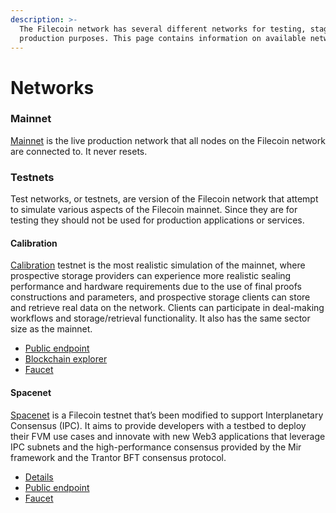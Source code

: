```yaml
---
description: >-
  The Filecoin network has several different networks for testing, staging, and
  production purposes. This page contains information on available networks.
---
```


# Networks

### Mainnet

[Mainnet](https://docs.filecoin.io/networks/mainnet/details/) is the live production network that all nodes on the Filecoin network are connected to. It never resets.

### Testnets

Test networks, or testnets, are version of the Filecoin network that attempt to simulate various aspects of the Filecoin mainnet. Since they are for testing they should not be used for production applications or services.

#### Calibration

[Calibration](https://docs.filecoin.io/networks/calibration/details/) testnet is the most realistic simulation of the mainnet, where prospective storage providers can experience more realistic sealing performance and hardware requirements due to the use of final proofs constructions and parameters, and prospective storage clients can store and retrieve real data on the network. Clients can participate in deal-making workflows and storage/retrieval functionality. It also has the same sector size as the mainnet.

* [Public endpoint](https://api.calibration.node.glif.io/rpc/v0)
* [Blockchain explorer](https://calibration.filscan.io/)
* [Faucet](https://faucet.calibration.fildev.network/)

#### Spacenet

[Spacenet](https://docs.filecoin.io/networks/spacenet/details/) is a Filecoin testnet that’s been modified to support Interplanetary Consensus (IPC). It aims to provide developers with a testbed to deploy their FVM use cases and innovate with new Web3 applications that leverage IPC subnets and the high-performance consensus provided by the Mir framework and the Trantor BFT consensus protocol.

* [Details](https://docs.filecoin.io/networks/spacenet/details/)
* [Public endpoint](https://docs.filecoin.io/networks/spacenet/rpcs/)
* [Faucet](https://docs.filecoin.io/networks/spacenet/get-test-tokens/)
